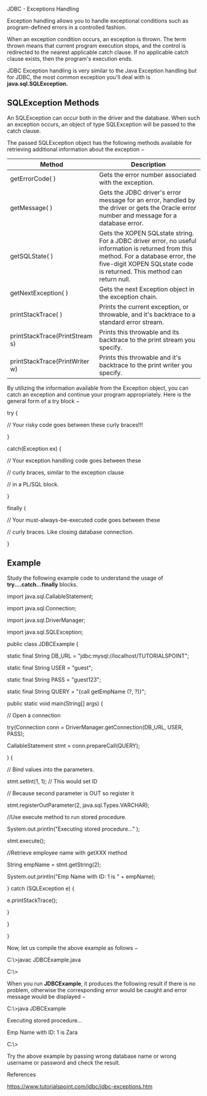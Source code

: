 JDBC - Exceptions Handling

Exception handling allows you to handle exceptional conditions such as program-defined errors in a controlled fashion.

When an exception condition occurs, an exception is thrown. The term thrown means that current program execution stops, and the control is redirected to the nearest applicable catch clause. If no applicable catch clause exists, then the program's execution ends.

JDBC Exception handling is very similar to the Java Exception handling but for JDBC, the most common exception you'll deal with is **java.sql.SQLException.**

## **SQLException Methods**

An SQLException can occur both in the driver and the database. When such an exception occurs, an object of type SQLException will be passed to the catch clause.

The passed SQLException object has the following methods available for retrieving additional information about the exception −

| **Method**                     | **Description**                                                                                                                                                                                                 |
|--------------------------------|-----------------------------------------------------------------------------------------------------------------------------------------------------------------------------------------------------------------|
| getErrorCode( )                | Gets the error number associated with the exception.                                                                                                                                                            |
| getMessage( )                  | Gets the JDBC driver's error message for an error, handled by the driver or gets the Oracle error number and message for a database error.                                                                      |
| getSQLState( )                 | Gets the XOPEN SQLstate string. For a JDBC driver error, no useful information is returned from this method. For a database error, the five-digit XOPEN SQLstate code is returned. This method can return null. |
| getNextException( )            | Gets the next Exception object in the exception chain.                                                                                                                                                          |
| printStackTrace( )             | Prints the current exception, or throwable, and it's backtrace to a standard error stream.                                                                                                                      |
| printStackTrace(PrintStream s) | Prints this throwable and its backtrace to the print stream you specify.                                                                                                                                        |
| printStackTrace(PrintWriter w) | Prints this throwable and it's backtrace to the print writer you specify.                                                                                                                                       |

By utilizing the information available from the Exception object, you can catch an exception and continue your program appropriately. Here is the general form of a try block −

try {

// Your risky code goes between these curly braces!!!

}

catch(Exception ex) {

// Your exception handling code goes between these

// curly braces, similar to the exception clause

// in a PL/SQL block.

}

finally {

// Your must-always-be-executed code goes between these

// curly braces. Like closing database connection.

}

## **Example**

Study the following example code to understand the usage of **try....catch...finally** blocks.

import java.sql.CallableStatement;

import java.sql.Connection;

import java.sql.DriverManager;

import java.sql.SQLException;

public class JDBCExample {

static final String DB_URL = "jdbc:mysql://localhost/TUTORIALSPOINT";

static final String USER = "guest";

static final String PASS = "guest123";

static final String QUERY = "{call getEmpName (?, ?)}";

public static void main(String[] args) {

// Open a connection

try(Connection conn = DriverManager.getConnection(DB_URL, USER, PASS);

CallableStatement stmt = conn.prepareCall(QUERY);

) {

// Bind values into the parameters.

stmt.setInt(1, 1); // This would set ID

// Because second parameter is OUT so register it

stmt.registerOutParameter(2, java.sql.Types.VARCHAR);

//Use execute method to run stored procedure.

System.out.println("Executing stored procedure..." );

stmt.execute();

//Retrieve employee name with getXXX method

String empName = stmt.getString(2);

System.out.println("Emp Name with ID: 1 is " + empName);

} catch (SQLException e) {

e.printStackTrace();

}

}

}

Now, let us compile the above example as follows −

C:\\\>javac JDBCExample.java

C:\\\>

When you run **JDBCExample**, it produces the following result if there is no problem, otherwise the corresponding error would be caught and error message would be displayed −

C:\\\>java JDBCExample

Executing stored procedure...

Emp Name with ID: 1 is Zara

C:\\\>

Try the above example by passing wrong database name or wrong username or password and check the result.

References

https://www.tutorialspoint.com/jdbc/jdbc-exceptions.htm
